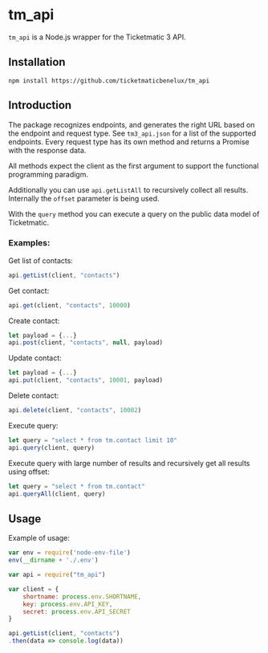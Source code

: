 # tm_api

`tm_api` is a Node.js wrapper for the Ticketmatic 3 API.

## Installation

```
npm install https://github.com/ticketmaticbenelux/tm_api
```

## Introduction

The package recognizes endpoints, and generates the right URL based on the endpoint and request type. See `tm3_api.json` for a list of the supported endpoints. Every request type has its own method and returns a Promise with the response data.

All methods expect the client as the first argument to support the functional programming paradigm.

Additionally you can use `api.getListAll` to recursively collect all results. Internally the `offset` parameter is being used.

With the `query` method you can execute a query on the public data model of Ticketmatic.

### Examples:

Get list of contacts:

```javascript
api.getList(client, "contacts")
```

Get contact:

```javascript
api.get(client, "contacts", 10000)
```

Create contact:

```javascript
let payload = {...}
api.post(client, "contacts", null, payload)
```

Update contact:

```javascript
let payload = {...}
api.put(client, "contacts", 10001, payload)
```

Delete contact:

```javascript
api.delete(client, "contacts", 10002)
```

Execute query:

```javascript
let query = "select * from tm.contact limit 10"
api.query(client, query)
```

Execute query with large number of results and recursively get all results using offset:

```javascript
let query = "select * from tm.contact"
api.queryAll(client, query)
```

## Usage

Example of usage:

```javascript
var env = require('node-env-file')
env(__dirname + './.env')

var api = require("tm_api")

var client = {
	shortname: process.env.SHORTNAME,
	key: process.env.API_KEY,
	secret: process.env.API_SECRET
}

api.getList(client, "contacts")
.then(data => console.log(data))
```
